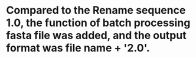 # Compared to the Rename sequence 1.0, the function of batch processing fasta file was added, and the output format was file name + '2.0'.
